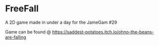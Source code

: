 # FreeFall
A 2D game made in under a day for the JameGam #29


Game can be found @ https://saddest-potatoes.itch.io/ohno-the-beans-are-falling
